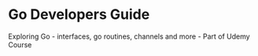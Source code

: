 # Go Developers Guide
Exploring Go - interfaces, go routines, channels and more - Part of Udemy Course
